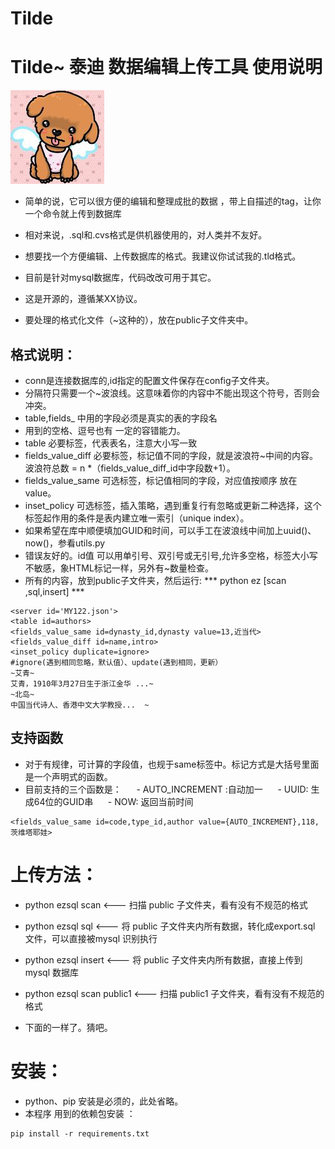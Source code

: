 # Tilde
# Tilde~ 泰迪 数据编辑上传工具 使用说明
![](https://github.com/ntcat/tilde/blob/master/resource/image/tilde.jpg)

- 简单的说，它可以很方便的编辑和整理成批的数据 ，带上自描述的tag，让你一个命令就上传到数据库
- 相对来说，.sql和.cvs格式是供机器使用的，对人类并不友好。
- 想要找一个方便编辑、上传数据库的格式。我建议你试试我的.tld格式。 
- 目前是针对mysql数据库，代码改改可用于其它。
- 这是开源的，遵循某XX协议。

- 要处理的格式化文件（~这种的），放在public子文件夹中。

## 格式说明：
- conn是连接数据库的,id指定的配置文件保存在config子文件夹。
- 分隔符只需要一个~波浪线。这意味着你的内容中不能出现这个符号，否则会冲突。
- table,fields_ 中用的字段必须是真实的表的字段名
- 用到的空格、逗号也有 一定的容错能力。
- table 必要标签，代表表名，注意大小写一致
- fields_value_diff 必要标签，标记值不同的字段，就是波浪符~中间的内容。波浪符总数 = n *（fields_value_diff_id中字段数+1）。
- fields_value_same 可选标签，标记值相同的字段，对应值按顺序 放在value。
- inset_policy 可选标签，插入策略，遇到重复行有忽略或更新二种选择，这个标签起作用的条件是表内建立唯一索引（unique index）。
- 如果希望在库中顺便填加GUID和时间，可以手工在波浪线中间加上uuid()、now()，参看utils.py
- 错误友好的。id值 可以用单引号、双引号或无引号,允许多空格，标签大小写不敏感，象HTML标记一样，另外有~数量检查。
- 所有的内容，放到public子文件夹，然后运行: *** python ez [scan ,sql,insert] ***

``` 
<server id='MY122.json'>
<table id=authors> 
<fields_value_same id=dynasty_id,dynasty value=13,近当代> 
<fields_value_diff id=name,intro> 
<inset_policy duplicate=ignore> 
#ignore(遇到相同忽略，默认值）、update(遇到相同，更新） 
~艾青~ 
艾青，1910年3月27日生于浙江金华 ...~   
~北岛~ 
中国当代诗人、香港中文大学教授...  ~  
 ```
 ## 支持函数
   - 对于有规律，可计算的字段值，也规于same标签中。标记方式是大括号里面是一个声明式的函数。
   - 目前支持的三个函数是：
      - AUTO_INCREMENT :自动加一
      - UUID: 生成64位的GUID串
      - NOW: 返回当前时间
 ```
 <fields_value_same id=code,type_id,author value={AUTO_INCREMENT},118,茨维塔耶娃>
 ```

# 上传方法：
 - python ezsql scan             <--- 扫描 public 子文件夹，看有没有不规范的格式
 - python ezsql sql               <--- 将 public 子文件夹内所有数据，转化成export.sql 文件，可以直接被mysql 识别执行
 - python ezsql insert           <--- 将 public 子文件夹内所有数据，直接上传到mysql 数据库

- python ezsql scan  public1    <--- 扫描 public1 子文件夹，看有没有不规范的格式
- 下面的一样了。猜吧。

# 安装：
 - python、pip 安装是必须的，此处省略。
- 本程序 用到的依赖包安装 ： 
```
pip install -r requirements.txt 
```

